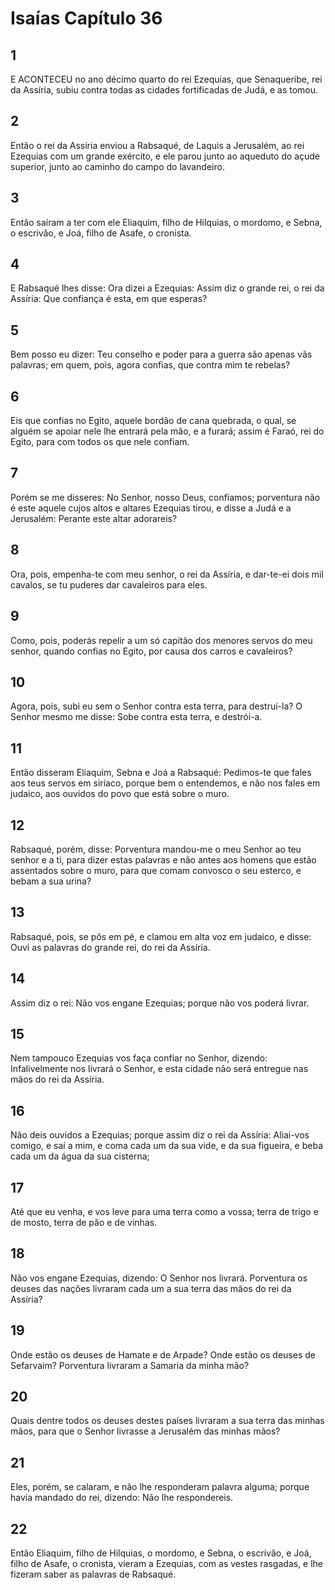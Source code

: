 # Isaías Capítulo 36

## 1
E ACONTECEU no ano décimo quarto do rei Ezequias, que Senaqueribe, rei da Assíria, subiu contra todas as cidades fortificadas de Judá, e as tomou.

## 2
Então o rei da Assíria enviou a Rabsaqué, de Laquis a Jerusalém, ao rei Ezequias com um grande exército, e ele parou junto ao aqueduto do açude superior, junto ao caminho do campo do lavandeiro.

## 3
Então saíram a ter com ele Eliaquim, filho de Hilquias, o mordomo, e Sebna, o escrivão, e Joá, filho de Asafe, o cronista.

## 4
E Rabsaqué lhes disse: Ora dizei a Ezequias: Assim diz o grande rei, o rei da Assíria: Que confiança é esta, em que esperas?

## 5
Bem posso eu dizer: Teu conselho e poder para a guerra são apenas vãs palavras; em quem, pois, agora confias, que contra mim te rebelas?

## 6
Eis que confias no Egito, aquele bordão de cana quebrada, o qual, se alguém se apoiar nele lhe entrará pela mão, e a furará; assim é Faraó, rei do Egito, para com todos os que nele confiam.

## 7
Porém se me disseres: No Senhor, nosso Deus, confiamos; porventura não é este aquele cujos altos e altares Ezequias tirou, e disse a Judá e a Jerusalém: Perante este altar adorareis?

## 8
Ora, pois, empenha-te com meu senhor, o rei da Assíria, e dar-te-ei dois mil cavalos, se tu puderes dar cavaleiros para eles.

## 9
Como, pois, poderás repelir a um só capitão dos menores servos do meu senhor, quando confias no Egito, por causa dos carros e cavaleiros?

## 10
Agora, pois, subi eu sem o Senhor contra esta terra, para destruí-la? O Senhor mesmo me disse: Sobe contra esta terra, e destrói-a.

## 11
Então disseram Eliaquim, Sebna e Joá a Rabsaqué: Pedimos-te que fales aos teus servos em siríaco, porque bem o entendemos, e não nos fales em judaico, aos ouvidos do povo que está sobre o muro.

## 12
Rabsaqué, porém, disse: Porventura mandou-me o meu Senhor ao teu senhor e a ti, para dizer estas palavras e não antes aos homens que estão assentados sobre o muro, para que comam convosco o seu esterco, e bebam a sua urina?

## 13
Rabsaqué, pois, se pôs em pé, e clamou em alta voz em judaico, e disse: Ouvi as palavras do grande rei, do rei da Assíria.

## 14
Assim diz o rei: Não vos engane Ezequias; porque não vos poderá livrar.

## 15
Nem tampouco Ezequias vos faça confiar no Senhor, dizendo: Infalivelmente nos livrará o Senhor, e esta cidade não será entregue nas mãos do rei da Assíria.

## 16
Não deis ouvidos a Ezequias; porque assim diz o rei da Assíria: Aliai-vos comigo, e saí a mim, e coma cada um da sua vide, e da sua figueira, e beba cada um da água da sua cisterna;

## 17
Até que eu venha, e vos leve para uma terra como a vossa; terra de trigo e de mosto, terra de pão e de vinhas.

## 18
Não vos engane Ezequias, dizendo: O Senhor nos livrará. Porventura os deuses das nações livraram cada um a sua terra das mãos do rei da Assíria?

## 19
Onde estão os deuses de Hamate e de Arpade? Onde estão os deuses de Sefarvaim? Porventura livraram a Samaria da minha mão?

## 20
Quais dentre todos os deuses destes países livraram a sua terra das minhas mãos, para que o Senhor livrasse a Jerusalém das minhas mãos?

## 21
Eles, porém, se calaram, e não lhe responderam palavra alguma; porque havia mandado do rei, dizendo: Não lhe respondereis.

## 22
Então Eliaquim, filho de Hilquias, o mordomo, e Sebna, o escrivão, e Joá, filho de Asafe, o cronista, vieram a Ezequias, com as vestes rasgadas, e lhe fizeram saber as palavras de Rabsaqué.

